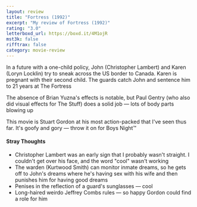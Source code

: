 ```yaml
---
layout: review
title: "Fortress (1992)"
excerpt: "My review of Fortress (1992)"
rating: "3.0"
letterboxd_url: https://boxd.it/4M1ojR
mst3k: false
rifftrax: false
category: movie-review
---
```


In a future with a one-child policy, John (Christopher Lambert) and Karen (Loryn Locklin) try to sneak across the US border to Canada. Karen is pregnant with their second child. The guards catch John and sentence him to 21 years at The Fortress

The absence of Brian Yuzna's effects is notable, but Paul Gentry (who also did visual effects for The Stuff) does a solid job — lots of body parts blowing up

This movie is Stuart Gordon at his most action-packed that I've seen thus far. It's goofy and gory — throw it on for Boys Night™️

#### Stray Thoughts

- Christopher Lambert was an early sign that I probably wasn't straight. I couldn't get over his face, and the word "cool" wasn't working
- The warden (Kurtwood Smith) can monitor inmate dreams, so he gets off to John's dreams where he's having sex with his wife and then punishes him for having good dreams
- Penises in the reflection of a guard's sunglasses — cool
- Long-haired weirdo Jeffrey Combs rules — so happy Gordon could find a role for him
